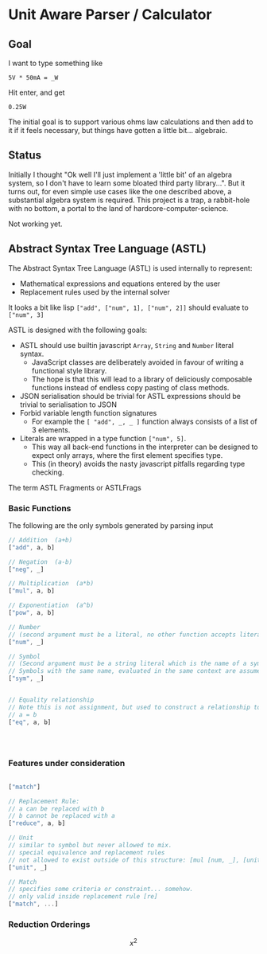 # Unit Aware Parser / Calculator

## Goal

I want to type something like

```text
5V * 50mA = _W
```

Hit enter, and get

``` Watt
0.25W
```

The initial goal is to support various ohms law calculations and then add to it if it feels necessary, but things have gotten a little bit... algebraic.

## Status

Initially I thought "Ok well I'll just implement a 'little bit' of an algebra system, so I don't have to learn some bloated third party library...".
But it turns out, for even simple use cases like the one described above, a substantial algebra system is required.
This project is a trap, a rabbit-hole with no bottom, a portal to the land of hardcore-computer-science.

Not working yet.

## Abstract Syntax Tree Language (ASTL)

The Abstract Syntax Tree Language (ASTL) is used internally to represent:

- Mathematical expressions and equations entered by the user
- Replacement rules used by the internal solver

It looks a bit like lisp `["add", ["num", 1], ["num", 2]]` should evaluate to `["num", 3]`

ASTL is designed with the following goals:

- ASTL should use builtin javascript `Array`, `String` and `Number` literal syntax.
  - JavaScript classes are deliberately avoided in favour of writing a functional style library.
  - The hope is that this will lead to a library of deliciously composable functions instead of endless copy pasting of class methods.
- JSON serialisation should be trivial for  ASTL expressions should be trivial to serialisation to JSON
- Forbid variable length function signatures
  - For example  the `[ "add", _, _ ]` function always consists of a list of 3 elements.
- Literals are wrapped in a type function `["num", 5]`.
  - This way all back-end functions in the interpreter can be designed to expect only arrays, where the first element specifies type.
  - This (in theory) avoids the nasty javascript pitfalls regarding type checking.

The term ASTL Fragments or ASTLFrags 

### Basic Functions

The following are the only symbols generated by parsing input

```javascript
// Addition  (a+b)
["add", a, b]

// Negation  (a-b)
["neg", _]

// Multiplication  (a*b)
["mul", a, b]

// Exponentiation  (a^b)
["pow", a, b]

// Number 
// (second argument must be a literal, no other function accepts literals)
["num", _]

// Symbol
// (Second argument must be a string literal which is the name of a symbol)
// Symbols with the same name, evaluated in the same context are assumed to represent the same value
["sym", _]

```

```javascript

// Equality relationship
// Note this is not assignment, but used to construct a relationship to be solved.
// a = b
["eq", a, b]





```

### Features under consideration

```javascript

["match"]

// Replacement Rule:
// a can be replaced with b
// b cannot be replaced with a
["reduce", a, b]

// Unit
// similar to symbol but never allowed to mix.
// special equivalence and replacement rules
// not allowed to exist outside of this structure: [mul [num, _], [unit, _]]
["unit", _]

// Match
// specifies some criteria or constraint... somehow.
// only valid inside replacement rule [re]
["match", ...]
```


### Reduction Orderings


```math
x^2
```